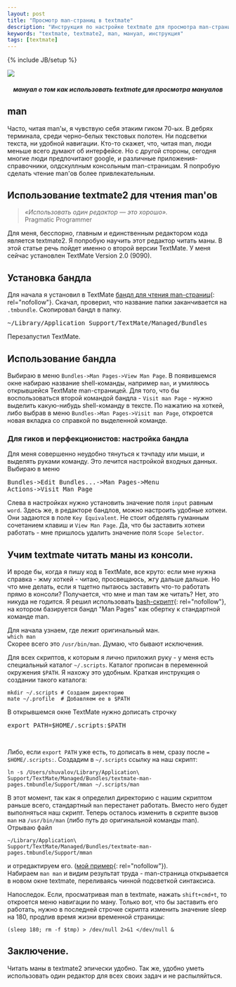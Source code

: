 ```yaml
---
layout: post
title: "Просмотр man-страниц в textmate"
description: "Инструкция по настройке textmate для просмотра man-страниц"
keywords: "textmate, textmate2, man, мануал, инструкция"
tags: [textmate]
---
```

{% include JB/setup %}

![](http://31808.selcdn.ru/it-prm/pics/man.jpg)

<h5 style="text-align:center !important;font-style:italic;">мануал о том как использовать textmate для просмотра мануалов</h5>

## man

Часто, читая man'ы, я чувствую себя этаким гиком 70-ых. В дебрях терминала, среди черно-белых текстовых полотен. Ни подсветки текста, ни удобной навигации. Кто-то скажет, что, читая man, люди меньше всего думают об интерфейсе. Но с другой стороны, сегодня многие люди предпочитают google, и различные приложения-справочники, олдскуллным консольным man-страницам. Я попробую сделать чтение man'ов более привлекательным.

## Использование textmate2 для чтения man'ов

> *«Использовать один редактор — это хорошо».*  
> Pragmatic Programmer
  
Для меня, бесспорно, главным и единственным редактором кода является textmate2. Я попробую научить этот редактор читать маны. В этой статье речь пойдет именно о второй версии TextMate. У меня сейчас установлен TextMate Version 2.0 (9090).

## Установка бандла

Для начала я установил в TextMate [бандл для чтения man-страниц][textmate-man-bundle]{: rel="nofollow"}. Скачал, проверил, что название папки заканчивается на `.tmbundle`. Скопировал бандл в папку.<pre>~/Library/Application Support/TextMate/Managed/Bundles
</pre> Перезапустил TextMate.

## Использование бандла
Выбираю в меню `Bundles->Man Pages->View Man Page`. В появившемся окне набираю название shell-команды, например `man`, и умиляюсь открывшейся TextMate man-страницей. Для того, что бы воспользоваться второй командой бандла - `Visit man Page` - нужно выделить какую-нибудь shell-команду в тексте. По нажатию на хоткей, либо выбрав в меню `Bundles->Man Pages->Visit man Page`, откроется новая вкладка со справкой по выделенной команде. 

### Для гиков и перфекционистов:  настройка бандла
Для меня совершенно неудобно тянуться к тэчпаду или мыши, и выделять руками команду. Это лечится настройкой входных данных. Выбираю в меню <pre>Bundles->Edit Bundles...->Man Pages->Menu Actions->Visit Man Page</pre> Слева в настройках нужно установить значение поля `input` равным `word`. 
Здесь же, в редакторе бандлов, можно настроить удобные хоткеи. Они задаются в поле `Key Equivalent`. Не стоит обделять гуманным сочетанием клавиш и `View Man Page`. Да, что бы заставить хоткеи работать - мне пришлось удалить значение поля `Scope Selector`.

## Учим textmate читать маны из консоли.

И вроде бы, когда я пишу код в TextMate, все круто: если мне нужна справка - жму хоткей - читаю, просвещаюсь, жгу дальше дальше. Но что мне делать, если я тщетно пытаюсь заставить что-то работать прямо в консоли? Получается, что мне и man там же читать? Нет, это никуда не годится. Я решил использовать [bash-скрипт][middle-mman]{: rel="nofollow"}, на котором базируется бандл "Man Pages" как обертку к стандартной команде man.

Для начала узнаем, где лежит оригинальный ман.  
`which man`  
Скорее всего это `/usr/bin/man`. Думаю, что бывают исключения.

Для всех скриптов, к которым я лично приложил руку - у меня есть специальный каталог `~/.scripts`. Каталог прописан в переменной окружения `$PATH`. Я нахожу это удобным. Краткая инструкция о создании такого каталога:  
<pre>
<code>mkdir ~/.scripts # Создаем директорию
mate ~/.profile  # Добавляем ее в $PATH</code>
</pre>В открывшемся окне TextMate нужно дописать строчку <pre>export PATH=$HOME/.scripts:$PATH
</pre> Либо, если `export PATH` уже есть, то дописать в нем, сразу после `=` `$HOME/.scripts:`. Создадим в `~/.scripts` ссылку на наш скрипт:  
<pre>
<code class="bash">ln -s /Users/shuvalov/Library/Application\ Support/TextMate/Managed/Bundles/textmate-man-pages.tmbundle/Support/mman ~/.scripts/man</code>
</pre>
В этот момент, так как я определил директорию с нашим скриптом раньше всего, стандартный `man` перестанет работать. Вместо него будет выполняться наш скрипт. Теперь осталось изменить в скрипте вызов `man` на `/usr/bin/man` (либо путь до оригинальной команды man). Отрываю файл <pre><code class="bash">~/Library/Application\ Support/TextMate/Managed/Bundles/textmate-man-pages.tmbundle/Support/mman</code>
</pre> и отредактируем его. ([мой пример][good-man]{: rel="nofollow"}).  
Набираем `man man` и видим результат труда - man-страница открывается в новом окне textmate, переливаясь чинной подсветкой синтаксиса.

Напоследок. Если, просматривая man в textmate, нажать `shift+cmd+t`, то откроется меню навигации по ману. Только вот, что бы заставить его работать, нужно в последней строчке скрипта изменить значение sleep на 180, продлив время жизни временной страницы:   
<pre>
<code>(sleep 180; rm -f $tmp) &gt; /dev/null 2&gt;&amp;1 &lt;/dev/null &amp;</code>
</pre>


## Заключение.
Читать маны в textmate2 эпически удобно. Так же, удобно уметь использовать один редактор для всех своих задач и не распыляйться. 


[textmate-man-bundle]: https://github.com/textmate/man-pages.tmbundle "TextMate Man Pages Bundle"
[middle-mman]: https://github.com/textmate/man-pages.tmbundle/blob/master/Support/mman
[good-man]: https://github.com/shuvalov-anton/dot-scripts/blob/a6e615ca211674b57a13a855e297dac3d7fa4c1f/man